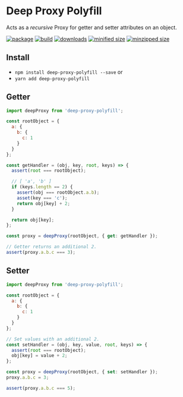 # Deep Proxy Polyfill

Acts as a _recursive_ Proxy for getter and setter attributes on an object.

[![package](https://img.shields.io/github/package-json/v/CharlesStover/deep-proxy-polyfill.svg)](https://github.com/CharlesStover/deep-proxy-polyfill/)
[![build](https://travis-ci.com/CharlesStover/deep-proxy-polyfill.svg)](https://travis-ci.com/CharlesStover/deep-proxy-polyfill/)
[![downloads](https://img.shields.io/npm/dt/deep-proxy-polyfill.svg)](https://www.npmjs.com/package/deep-proxy-polyfill)
[![minified size](https://img.shields.io/bundlephobia/min/deep-proxy-polyfill.svg)](https://www.npmjs.com/package/deep-proxy-polyfill)
[![minzipped size](https://img.shields.io/bundlephobia/minzip/deep-proxy-polyfill.svg)](https://www.npmjs.com/package/deep-proxy-polyfill)

## Install

* `npm install deep-proxy-polyfill --save` or
* `yarn add deep-proxy-polyfill`

## Getter

```JavaScript
import deepProxy from 'deep-proxy-polyfill';

const rootObject = {
  a: {
    b: {
      c: 1
    }
  }
};

const getHandler = (obj, key, root, keys) => {
  assert(root === rootObject);

  // [ 'a', 'b' ]
  if (keys.length == 2) {
    assert(obj === rootObject.a.b);
    asset(key === 'c');
    return obj[key] + 2;
  }

  return obj[key];
};

const proxy = deepProxy(rootObject, { get: getHandler });

// Getter returns an additional 2.
assert(proxy.a.b.c === 3);
```

## Setter

```JavaScript
import deepProxy from 'deep-proxy-polyfill';

const rootObject = {
  a: {
    b: {
      c: 1
    }
  }
};

// Set values with an additional 2.
const setHandler = (obj, key, value, root, keys) => {
  assert(root === rootObject);
  obj[key] = value + 2;
};

const proxy = deepProxy(rootObject, { set: setHandler });
proxy.a.b.c = 3;

assert(proxy.a.b.c === 5);
```
